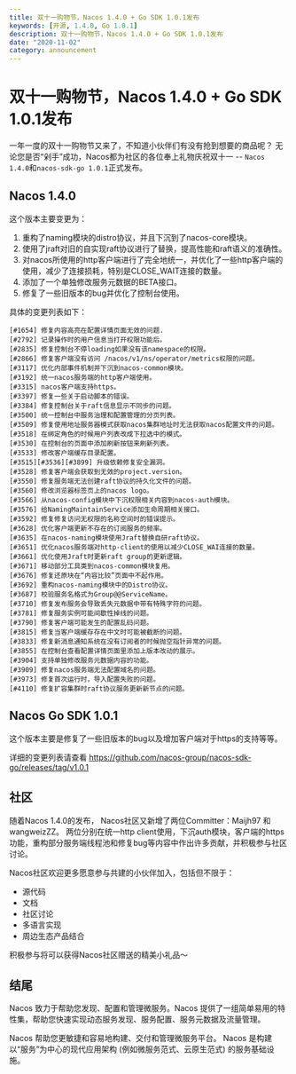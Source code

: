 ```yaml
---
title: 双十一购物节，Nacos 1.4.0 + Go SDK 1.0.1发布
keywords: [开源, 1.4.0, Go 1.0.1]
description: 双十一购物节，Nacos 1.4.0 + Go SDK 1.0.1发布
date: "2020-11-02"
category: announcement
---
```


# 双十一购物节，Nacos 1.4.0 + Go SDK 1.0.1发布

一年一度的双十一购物节又来了，不知道小伙伴们有没有抢到想要的商品呢？
无论您是否“剁手”成功，Nacos都为社区的各位奉上礼物庆祝双十一 -- `Nacos 1.4.0`和`nacos-sdk-go 1.0.1`正式发布。

## Nacos 1.4.0

这个版本主要变更为：

1. 重构了naming模块的distro协议，并且下沉到了nacos-core模块。
1. 使用了jraft对旧的自实现raft协议进行了替换，提高性能和raft语义的准确性。
1. 对nacos所使用的http客户端进行了完全地统一，并优化了一些http客户端的使用，减少了连接损耗，特别是CLOSE_WAIT连接的数量。
1. 添加了一个单独修改服务元数据的BETA接口。
1. 修复了一些旧版本的bug并优化了控制台使用。

具体的变更列表如下：

```
[#1654] 修复内容高亮在配置详情页面无效的问题.
[#2792] 记录操作时的用户信息当打开权限功能后。
[#2835] 修复控制台不停loading如果没有该namespace的权限。
[#2866] 修复客户端没有访问 /nacos/v1/ns/operator/metrics权限的问题。
[#3117] 优化内部事件机制并下沉到nacos-common模块。
[#3192] 统一nacos服务端的http客户端使用。
[#3315] nacos客户端支持https。
[#3397] 修复一些关于启动脚本的错误。
[#3384] 修复控制台关于raft信息显示不同步的问题。
[#3500] 统一控制台中服务治理和配置管理的分页列表。
[#3509] 修复使用地址服务器模式获取nacos集群地址时无法获取nacos配置文件的问题。
[#3518] 在绑定角色的时候用户列表改成下拉选中的模式。
[#3530] 在控制台的页面中添加刷新按钮来刷新列表。
[#3533] 修改客户端缓存目录配置。
[#3515][#3536][#3899] 升级依赖修复安全漏洞。
[#3528] 修复客户端会获取到无效的project.version。
[#3550] 修复服务端无法创建raft协议的持久化文件的问题。
[#3560] 修改浏览器标签页上的nacos logo。
[#3566] 从nacos-config模块中下沉权限相关内容到nacos-auth模块。
[#3576] 给NamingMaintainService添加生命周期相关接口。
[#3592] 修复修复访问无权限的名称空间时的错误提示。
[#3628] 优化客户端更新不存在的订阅服务的频率。
[#3635] 在nacos-naming模块使用Jraft替换自研raft协议。
[#3651] 优化nacos服务端对http-client的使用以减少CLOSE_WAI连接的数量。
[#3661] 优化使用Jraft时更新raft group的更新逻辑。
[#3671] 移动部分工具类到nacos-common模块复用。
[#3676] 修复还原块在“内容比较”页面中不起作用。
[#3692] 重构nacos-naming模块中的Distro协议。
[#3687] 校验服务名格式为Group@@ServiceName。
[#3710] 修复发布服务会导致丢失元数据中带有特殊字符的问题。
[#3781] 修复服务实例可能间歇性掉线的问题。
[#3790] 修复客户端可能发生的配置乱码问题。
[#3815] 修复当客户端缓存存在中文时可能被截断的问题。
[#3833] 修复新消息通知系统在没有订阅者的时候抛空指针异常的问题。
[#3855] 在控制台查看配置详情页面里添加上版本改动的展示。
[#3904] 支持单独修改服务元数据内容的功能。
[#3909] 修复nacos服务端无法配置域名的问题。
[#3973] 修复首次运行时，导入配置失败的问题。
[#4110] 修复扩容集群时raft协议服务更新新节点的问题。
```

## Nacos Go SDK 1.0.1

这个版本主要是修复了一些旧版本的bug以及增加客户端对于https的支持等等。

详细的变更列表请查看 https://github.com/nacos-group/nacos-sdk-go/releases/tag/v1.0.1  

## 社区

随着Nacos 1.4.0的发布， Nacos社区又新增了两位Committer：Maijh97 和 wangweizZZ。
两位分别在统一http client使用，下沉auth模块，客户端的https功能，重构部分服务端线程池和修复bug等内容中作出许多贡献，并积极参与社区讨论。

Nacos社区欢迎更多愿意参与共建的小伙伴加入，包括但不限于：

- 源代码
- 文档
- 社区讨论
- 多语言实现
- 周边生态产品结合

积极参与将可以获得Nacos社区赠送的精美小礼品～

## 结尾
Nacos 致力于帮助您发现、配置和管理微服务。Nacos 提供了一组简单易用的特性集，帮助您快速实现动态服务发现、服务配置、服务元数据及流量管理。

Nacos 帮助您更敏捷和容易地构建、交付和管理微服务平台。 Nacos 是构建以“服务”为中心的现代应用架构 (例如微服务范式、云原生范式) 的服务基础设施。

